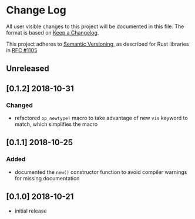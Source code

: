 # Change Log

All user visible changes to this project will be documented in this file. The format is based on [Keep a Changelog](http://keepachangelog.com/).

This project adheres to [Semantic Versioning](http://semver.org/), as described for Rust libraries in [RFC #1105](https://github.com/rust-lang/rfcs/blob/master/text/1105-api-evolution.md)

## Unreleased

## \[0.1.2\] 2018-10-31

### Changed
- refactored `op_newtype!` macro to take advantage of new `vis` keyword to match, which simplifies the macro

## \[0.1.1\] 2018-10-25

### Added
- documented the `new()` constructor function to avoid compiler warnings for missing documentation

## \[0.1.0\] 2018-10-21
- initial release